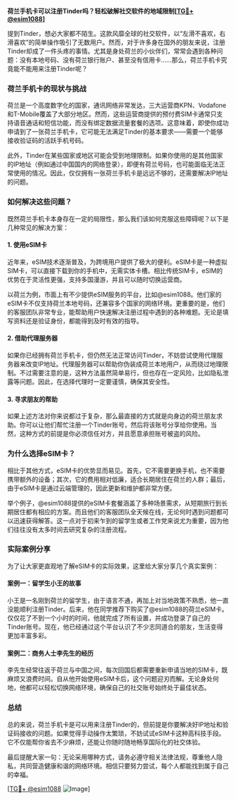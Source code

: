 **荷兰手机卡可以注册Tinder吗？轻松破解社交软件的地域限制[[TG💪+ @esim1088](https://t.me/s/esim1088)]**

提到Tinder，想必大家都不陌生。这款风靡全球的社交软件，以“左滑不喜欢，右滑喜欢”的简单操作吸引了无数用户。然而，对于许多身在国外的朋友来说，注册Tinder却成了一件头疼的事情。尤其是身处荷兰的小伙伴们，常常会遇到各种问题：没有本地号码、没有荷兰银行账户、甚至没有信用卡……那么，荷兰手机卡究竟能不能用来注册Tinder呢？

### **荷兰手机卡的现状与挑战**

荷兰是一个高度数字化的国家，通讯网络非常发达，三大运营商KPN、Vodafone和T-Mobile覆盖了大部分地区。然而，这些运营商提供的预付费SIM卡通常只支持语音通话和短信功能，而没有绑定数据流量套餐的选项。这意味着，即使你成功申请到了一张荷兰手机卡，它可能无法满足Tinder的基本要求——需要一个能够接收验证码的活跃手机号码。

此外，Tinder在某些国家或地区可能会受到地理限制。如果你使用的是其他国家的IP地址（例如通过中国国内的网络登录），即便有荷兰号码，也可能面临无法正常使用的情况。因此，仅仅拥有一张荷兰手机卡是远远不够的，还需要解决IP地址的问题。

### **如何解决这些问题？**

既然荷兰手机卡本身存在一定的局限性，那么我们该如何克服这些障碍呢？以下是几种常见的解决方案：

#### **1. 使用eSIM卡**
近年来，eSIM技术逐渐普及，为跨境用户提供了极大的便利。eSIM卡是一种虚拟SIM卡，可以直接下载到你的手机中，无需实体卡槽。相比传统SIM卡，eSIM的优势在于灵活性更强，支持多国漫游，并且可以随时切换运营商。

以荷兰为例，市面上有不少提供eSIM服务的平台，比如@esim1088。他们家的eSIM卡不仅支持荷兰本地号码，还兼容多个国家的网络环境。更重要的是，他们的客服团队非常专业，能帮助用户快速解决注册过程中遇到的各种难题。无论是填写资料还是验证身份，都能得到及时有效的指导。

#### **2. 借助代理服务器**
如果你已经拥有荷兰手机卡，但仍然无法正常访问Tinder，不妨尝试使用代理服务器来改变IP地址。代理服务器可以帮助你伪装成荷兰本地用户，从而绕过地理限制。不过需要注意的是，这种方法虽然简单易行，但也存在一定风险，比如隐私泄露等问题。因此，在选择代理时一定要谨慎，确保其安全性。

#### **3. 寻求朋友的帮助**
如果上述方法对你来说都过于复杂，那么最直接的方式就是向身边的荷兰朋友求助。你可以让他们帮忙注册一个Tinder账号，然后将该账号分享给你使用。当然，这种方式的前提是你必须信任对方，并且愿意承担账号被盗的风险。

### **为什么选择eSIM卡？**

相比于其他方式，eSIM卡的优势显而易见。首先，它不需要更换手机，也不需要携带额外的设备；其次，它的费用相对低廉，适合长期居住在荷兰的人群；最后，由于eSIM卡是通过云端管理的，因此更新和维护都非常方便。

举个例子，@esim1088提供的eSIM卡套餐涵盖了多种场景需求，从短期旅行到长期居住都有相应的方案。而且他们的客服团队全天候在线，无论何时遇到问题都可以迅速获得解答。这一点对于初来乍到的留学生或者工作党来说尤为重要，因为他们往往没有太多时间去研究复杂的注册流程。

### **实际案例分享**

为了让大家更直观地了解eSIM卡的实际效果，这里给大家分享几个真实案例：

#### **案例一：留学生小王的故事**
小王是一名刚到荷兰的留学生，由于语言不通，再加上对当地政策不熟悉，他一直没能顺利注册Tinder。后来，他在同学推荐下购买了@esim1088的荷兰eSIM卡。仅仅花了不到一个小时的时间，他就完成了所有设置，并成功登录了自己的Tinder账号。现在，他已经通过这个平台认识了不少志同道合的朋友，生活变得更加丰富多彩。

#### **案例二：商务人士李先生的经历**
李先生经常往返于荷兰与中国之间，每次回国后都需要重新申请当地的SIM卡，既麻烦又浪费时间。自从他开始使用eSIM卡后，这个问题迎刃而解。无论身处何地，他都可以轻松切换网络环境，确保自己的社交账号始终处于最佳状态。

### **总结**

总的来说，荷兰手机卡是可以用来注册Tinder的，但前提是你要解决好IP地址和验证码接收的问题。如果觉得手动操作太繁琐，不妨试试eSIM卡这种高科技手段。它不仅能帮你省去不少麻烦，还能让你随时随地畅享国际化的社交体验。

最后提醒大家一句：无论采用哪种方式，请务必遵守相关法律法规，尊重他人隐私，共同营造健康和谐的网络环境。相信只要努力尝试，每个人都能找到属于自己的幸福。

[[TG💪+ @esim1088](https://t.me/s/esim1088) ![Image](https://i.postimg.cc/4NQfJmqS/Snipaste-2025-05-13-00-14-12.png)]